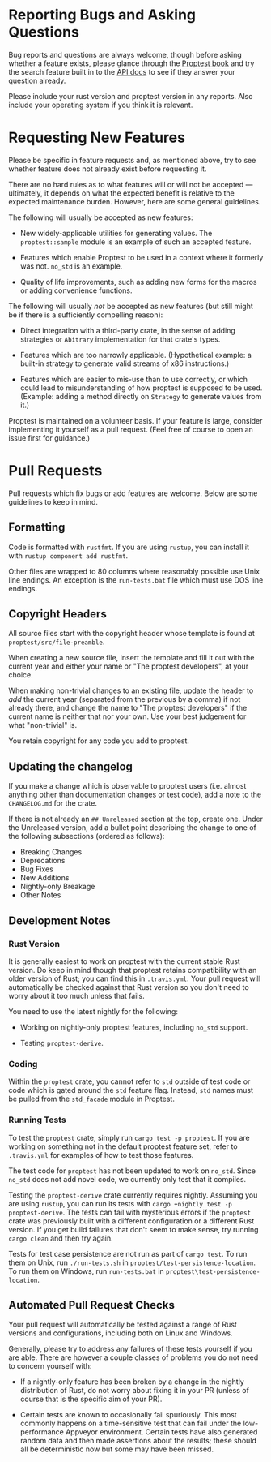 # Reporting Bugs and Asking Questions

Bug reports and questions are always welcome, though before asking whether a
feature exists, please glance through the [Proptest
book](https://altsysrq.github.io/proptest-book/intro.html) and try the search
feature built in to the [API
docs](https://altsysrq.github.io/rustdoc/proptest/latest/proptest/) to see if
they answer your question already.

Please include your rust version and proptest version in any reports. Also
include your operating system if you think it is relevant.

# Requesting New Features

Please be specific in feature requests and, as mentioned above, try to see
whether feature does not already exist before requesting it.

There are no hard rules as to what features will or will not be accepted —
ultimately, it depends on what the expected benefit is relative to the expected
maintenance burden. However, here are some general guidelines.

The following will usually be accepted as new features:

- New widely-applicable utilities for generating values. The `proptest::sample`
  module is an example of such an accepted feature.

- Features which enable Proptest to be used in a context where it formerly was
  not. `no_std` is an example.

- Quality of life improvements, such as adding new forms for the macros or
  adding convenience functions.

The following will usually _not_ be accepted as new features (but still might
be if there is a sufficiently compelling reason):

- Direct integration with a third-party crate, in the sense of adding
  strategies or `Abitrary` implementation for that crate's types.

- Features which are too narrowly applicable. (Hypothetical example: a built-in
  strategy to generate valid streams of x86 instructions.)

- Features which are easier to mis-use than to use correctly, or which could
  lead to misunderstanding of how proptest is supposed to be used. (Example:
  adding a method directly on `Strategy` to generate values from it.)

Proptest is maintained on a volunteer basis. If your feature is large, consider
implementing it yourself as a pull request. (Feel free of course to open an
issue first for guidance.)

# Pull Requests

Pull requests which fix bugs or add features are welcome. Below are some
guidelines to keep in mind.

## Formatting

Code is formatted with `rustfmt`. If you are using `rustup`, you can install it
with `rustup component add rustfmt`.

Other files are wrapped to 80 columns where reasonably possible use Unix line
endings. An exception is the `run-tests.bat` file which must use DOS line
endings.

## Copyright Headers

All source files start with the copyright header whose template is found at
`proptest/src/file-preamble`.

When creating a new source file, insert the template and fill it out with the
current year and either your name or "The proptest developers", at your choice.

When making non-trivial changes to an existing file, update the header to _add_
the current year (separated from the previous by a comma) if not already there,
and change the name to "The proptest developers" if the current name is neither
that nor your own. Use your best judgement for what "non-trivial" is.

You retain copyright for any code you add to proptest.

## Updating the changelog

If you make a change which is observable to proptest users (i.e. almost
anything other than documentation changes or test code), add a note to the
`CHANGELOG.md` for the crate.

If there is not already an `## Unreleased` section at the top, create one.
Under the Unreleased version, add a bullet point describing the change to one
of the following subsections (ordered as follows):

- Breaking Changes
- Deprecations
- Bug Fixes
- New Additions
- Nightly-only Breakage
- Other Notes

## Development Notes

### Rust Version

It is generally easiest to work on proptest with the current stable Rust
version. Do keep in mind though that proptest retains compatibility with an
older version of Rust; you can find this in `.travis.yml`. Your pull request
will automatically be checked against that Rust version so you don't need to
worry about it too much unless that fails.

You need to use the latest nightly for the following:

- Working on nightly-only proptest features, including `no_std` support.

- Testing `proptest-derive`.

### Coding

Within the `proptest` crate, you cannot refer to `std` outside of test code or
code which is gated around the `std` feature flag. Instead, `std` names must be
pulled from the `std_facade` module in Proptest.

### Running Tests

To test the `proptest` crate, simply run `cargo test -p proptest`. If you are
working on something not in the default proptest feature set, refer to
`.travis.yml` for examples of how to test those features.

The test code for `proptest` has not been updated to work on `no_std`. Since
`no_std` does not add novel code, we currently only test that it compiles.

Testing the `proptest-derive` crate currently requires nightly. Assuming you
are using `rustup`, you can run its tests with
`cargo +nightly test -p proptest-derive`. The tests can fail with mysterious
errors if the `proptest` crate was previously built with a different
configuration or a different Rust version. If you get build failures that don't
seem to make sense, try running `cargo clean` and then try again.

Tests for test case persistence are not run as part of `cargo test`. To run
them on Unix, run `./run-tests.sh` in `proptest/test-persistence-location`. To
run them on Windows, run `run-tests.bat` in
`proptest\test-persistence-location`.

## Automated Pull Request Checks

Your pull request will automatically be tested against a range of Rust versions
and configurations, including both on Linux and Windows.

Generally, please try to address any failures of these tests yourself if you
are able. There are however a couple classes of problems you do not need to
concern yourself with:

- If a nightly-only feature has been broken by a change in the nightly
  distribution of Rust, do not worry about fixing it in your PR (unless of
  course that is the specific aim of your PR).

- Certain tests are known to occasionally fail spuriously. This most commonly
  happens on a time-sensitive test that can fail under the low-performance
  Appveyor environment. Certain tests have also generated random data and then
  made assertions about the results; these should all be deterministic now but
  some may have been missed.
